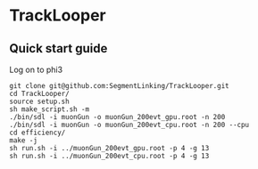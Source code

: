 # TrackLooper

## Quick start guide

Log on to phi3

    git clone git@github.com:SegmentLinking/TrackLooper.git
    cd TrackLooper/
    source setup.sh
    sh make_script.sh -m
    ./bin/sdl -i muonGun -o muonGun_200evt_gpu.root -n 200
    ./bin/sdl -i muonGun -o muonGun_200evt_cpu.root -n 200 --cpu
    cd efficiency/
    make -j
    sh run.sh -i ../muonGun_200evt_gpu.root -p 4 -g 13
    sh run.sh -i ../muonGun_200evt_cpu.root -p 4 -g 13

